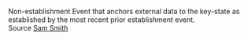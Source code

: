 Non-establishment Event that anchors external data to the key-state as established by the most recent prior establishment event.  
Source [Sam Smith](https://github.com/WebOfTrust/ietf-keri/blob/main/draft-ssmith-keri.md#basic-terminology)